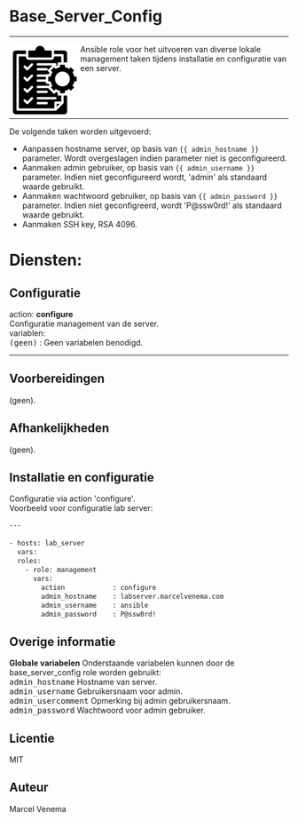 # Base_Server_Config

***

<img src="media/icon_management.png" align="left" height="128" width="128" />
Ansible role voor het uitvoeren van diverse lokale management taken tijdens installatie en configuratie van een server.<br/>
<br/>
<br/>
<br/>
<br/>

***

De volgende taken worden uitgevoerd:<br/>
- Aanpassen hostname server, op basis van `{{ admin_hostname }}` parameter. Wordt overgeslagen indien parameter niet is geconfigureerd.</br>
- Aanmaken admin gebruiker, op basis van `{{ admin_username }}` parameter. Indien niet geconfigureerd wordt, 'admin' als standaard waarde gebruikt.<br/>
- Aanmaken wachtwoord gebruiker, op basis van `{{ admin_password }}` parameter. Indien niet geconfigreerd, wordt 'P@ssw0rd!' als standaard waarde gebruikt.<br/>
- Aanmaken SSH key, RSA 4096.<br/>


# Diensten:

## Configuratie

action: **configure**<br/>
Configuratie management van de server.<br/>
variablen:<br/>
<kbd>(geen)</kbd> : Geen variabelen benodigd.<br/>


***


## Voorbereidingen
(geen).<br/>


## Afhankelijkheden
(geen).<br/>


## Installatie en configuratie
Configuratie via action 'configure'.<br/>
Voorbeeld voor configuratie lab server:
```
---

- hosts: lab_server
  vars:
  roles:
    - role: management
      vars:
        action            : configure
        admin_hostname    : labserver.marcelvenema.com
        admin_username    : ansible
        admin_password    : P@ssw0rd!
```


## Overige informatie

**Globale variabelen**
Onderstaande variabelen kunnen door de base_server_config role worden gebruikt:<br/>
<kbd>admin_hostname</kbd> Hostname van server.<br/>
<kbd>admin_username</kbd> Gebruikersnaam voor admin.<br/>
<kbd>admin_usercomment</kbd> Opmerking bij admin gebruikersnaam.<br/>
<kbd>admin_password</kbd> Wachtwoord voor admin gebruiker.<br/>


## Licentie
MIT


## Auteur
Marcel Venema
